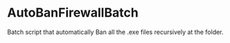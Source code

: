 # AutoBanFirewallBatch
Batch script that automatically Ban all the .exe files recursively at the folder.

